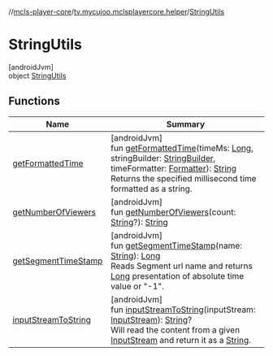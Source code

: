 //[mcls-player-core](../../../index.md)/[tv.mycujoo.mclsplayercore.helper](../index.md)/[StringUtils](index.md)

# StringUtils

[androidJvm]\
object [StringUtils](index.md)

## Functions

| Name | Summary |
|---|---|
| [getFormattedTime](get-formatted-time.md) | [androidJvm]<br>fun [getFormattedTime](get-formatted-time.md)(timeMs: [Long](https://kotlinlang.org/api/latest/jvm/stdlib/kotlin/-long/index.html), stringBuilder: [StringBuilder](https://kotlinlang.org/api/latest/jvm/stdlib/kotlin.text/-string-builder/index.html), timeFormatter: [Formatter](https://developer.android.com/reference/kotlin/java/util/Formatter.html)): [String](https://kotlinlang.org/api/latest/jvm/stdlib/kotlin/-string/index.html)<br>Returns the specified millisecond time formatted as a string. |
| [getNumberOfViewers](get-number-of-viewers.md) | [androidJvm]<br>fun [getNumberOfViewers](get-number-of-viewers.md)(count: [String](https://kotlinlang.org/api/latest/jvm/stdlib/kotlin/-string/index.html)?): [String](https://kotlinlang.org/api/latest/jvm/stdlib/kotlin/-string/index.html) |
| [getSegmentTimeStamp](get-segment-time-stamp.md) | [androidJvm]<br>fun [getSegmentTimeStamp](get-segment-time-stamp.md)(name: [String](https://kotlinlang.org/api/latest/jvm/stdlib/kotlin/-string/index.html)): [Long](https://kotlinlang.org/api/latest/jvm/stdlib/kotlin/-long/index.html)<br>Reads Segment url name and returns [Long](https://kotlinlang.org/api/latest/jvm/stdlib/kotlin/-long/index.html) presentation of absolute time value or &quot;-1&quot;. |
| [inputStreamToString](input-stream-to-string.md) | [androidJvm]<br>fun [inputStreamToString](input-stream-to-string.md)(inputStream: [InputStream](https://developer.android.com/reference/kotlin/java/io/InputStream.html)): [String](https://kotlinlang.org/api/latest/jvm/stdlib/kotlin/-string/index.html)?<br>Will read the content from a given [InputStream](https://developer.android.com/reference/kotlin/java/io/InputStream.html) and return it as a [String](https://kotlinlang.org/api/latest/jvm/stdlib/kotlin/-string/index.html). |
